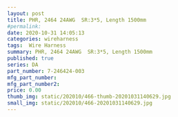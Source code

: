 ```yaml
---
layout: post
title: PHR, 2464 24AWG  SR:3*5, Length 1500mm
#permalink: 
date: 2020-10-31 14:05:13
categories: wireharness
tags:  Wire Harness
summary: PHR, 2464 24AWG  SR:3*5, Length 1500mm
published: true 
series: DA
part_number: 7-246424-003
mfg_part_number: 
mfg_part_number2: 
price: 0.00
thumb_img: static/202010/466-thumb-20201031140629.jpg
small_img: static/202010/466-20201031140629.jpg
---
```




